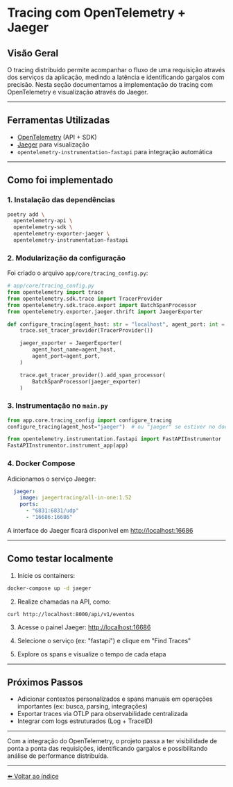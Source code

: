 # Tracing com OpenTelemetry + Jaeger

## Visão Geral

O tracing distribuído permite acompanhar o fluxo de uma requisição através dos serviços da aplicação, medindo a latência e identificando gargalos com precisão. Nesta seção documentamos a implementação do tracing com OpenTelemetry e visualização através do Jaeger.

---

## Ferramentas Utilizadas

* [OpenTelemetry](https://opentelemetry.io/) (API + SDK)
* [Jaeger](https://www.jaegertracing.io/) para visualização
* `opentelemetry-instrumentation-fastapi` para integração automática

---

## Como foi implementado

### 1. Instalação das dependências

```bash
poetry add \
  opentelemetry-api \
  opentelemetry-sdk \
  opentelemetry-exporter-jaeger \
  opentelemetry-instrumentation-fastapi
```

### 2. Modularização da configuração

Foi criado o arquivo `app/core/tracing_config.py`:

```python
# app/core/tracing_config.py
from opentelemetry import trace
from opentelemetry.sdk.trace import TracerProvider
from opentelemetry.sdk.trace.export import BatchSpanProcessor
from opentelemetry.exporter.jaeger.thrift import JaegerExporter

def configure_tracing(agent_host: str = "localhost", agent_port: int = 6831):
    trace.set_tracer_provider(TracerProvider())

    jaeger_exporter = JaegerExporter(
        agent_host_name=agent_host,
        agent_port=agent_port,
    )

    trace.get_tracer_provider().add_span_processor(
        BatchSpanProcessor(jaeger_exporter)
    )
```

### 3. Instrumentação no `main.py`

```python
from app.core.tracing_config import configure_tracing
configure_tracing(agent_host="jaeger")  # ou "jaeger" se estiver no docker-compose

from opentelemetry.instrumentation.fastapi import FastAPIInstrumentor
FastAPIInstrumentor.instrument_app(app)
```

### 4. Docker Compose

Adicionamos o serviço Jaeger:

```yaml
  jaeger:
    image: jaegertracing/all-in-one:1.52
    ports:
      - "6831:6831/udp"
      - "16686:16686"
```

A interface do Jaeger ficará disponível em [http://localhost:16686](http://localhost:16686)

---

## Como testar localmente

1. Inicie os containers:

```bash
docker-compose up -d jaeger
```

2. Realize chamadas na API, como:

```
curl http://localhost:8000/api/v1/eventos
```

3. Acesse o painel Jaeger: [http://localhost:16686](http://localhost:16686)

4. Selecione o serviço (ex: "fastapi") e clique em "Find Traces"

5. Explore os spans e visualize o tempo de cada etapa

---

## Próximos Passos

* Adicionar contextos personalizados e spans manuais em operações importantes (ex: busca, parsing, integrações)
* Exportar traces via OTLP para observabilidade centralizada
* Integrar com logs estruturados (Log + TraceID)

---

Com a integração do OpenTelemetry, o projeto passa a ter visibilidade de ponta a ponta das requisições, identificando gargalos e possibilitando análise de performance distribuída.

---

[⬅️ Voltar ao índice](../README.md)

